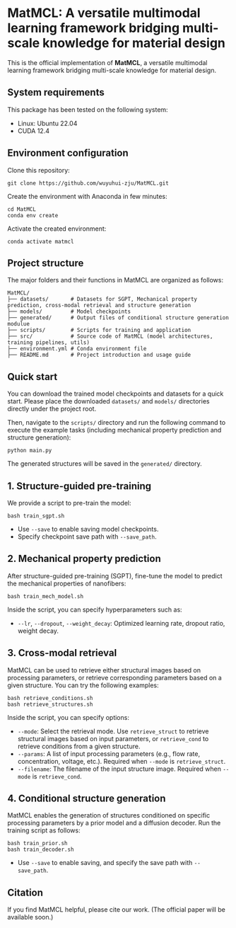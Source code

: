 # MatMCL: A versatile multimodal learning framework bridging multi-scale knowledge for material design

This is the official implementation of **MatMCL**, a versatile multimodal learning framework bridging multi-scale knowledge for material design.

## System requirements
This package has been tested on the following system:
- Linux: Ubuntu 22.04
- CUDA 12.4

## Environment configuration
Clone this repository:
```
git clone https://github.com/wuyuhui-zju/MatMCL.git
```
 Create the environment with Anaconda in few minutes:
```
cd MatMCL
conda env create
```
Activate the created environment:
```
conda activate matmcl
```

## Project structure
The major folders and their functions in MatMCL are organized as follows:
```
MatMCL/
├── datasets/       # Datasets for SGPT, Mechanical property prediction, cross-modal retrieval and structure generation
├── models/         # Model checkpoints
├── generated/      # Output files of conditional structure generation modulue
├── scripts/        # Scripts for training and application
├── src/            # Source code of MatMCL (model architectures, training pipelines, utils)
├── environment.yml # Conda environment file
├── README.md       # Project introduction and usage guide
```

## Quick start
You can download the trained model checkpoints and datasets for a quick start.
Please place the downloaded `datasets/` and `models/` directories directly under the project root.

Then, navigate to the `scripts/` directory and run the following command to execute the example tasks (including mechanical property prediction and structure generation):
```
python main.py
```
The generated structures will be saved in the `generated/` directory.

## 1. Structure-guided pre-training
We provide a script to pre-train the model:
```
bash train_sgpt.sh
```
- Use `--save` to enable saving model checkpoints.
- Specify checkpoint save path with `--save_path`.

## 2. Mechanical property prediction
After structure-guided pre-training (SGPT), fine-tune the model to predict the mechanical properties of nanofibers:
```
bash train_mech_model.sh
```

Inside the script, you can specify hyperparameters such as:
- `--lr`, `--dropout`, `--weight_decay`: Optimized learning rate, dropout ratio, weight decay.

## 3. Cross-modal retrieval
MatMCL can be used to retrieve either structural images based on processing parameters, 
or retrieve corresponding parameters based on a given structure. 
You can try the following examples:
```
bash retrieve_conditions.sh
bash retrieve_structures.sh
```
Inside the script, you can specify options:
- `--mode`: Select the retrieval mode. Use `retrieve_struct` to retrieve structural images based on input parameters, or `retrieve_cond` to retrieve conditions from a given structure.
- `--params`: A list of input processing parameters (e.g., flow rate, concentration, voltage, etc.). Required when `--mode` is `retrieve_struct`.
- `--filename`: The filename of the input structure image. Required when `--mode` is `retrieve_cond`.

## 4. Conditional structure generation
MatMCL enables the generation of structures conditioned on specific processing parameters by a prior model and a diffusion decoder.
Run the training script as follows:
```
bash train_prior.sh
bash train_decoder.sh
```
- Use `--save` to enable saving, and specify the save path with `--save_path`.

## Citation
If you find MatMCL helpful, please cite our work. (The official paper will be available soon.)
